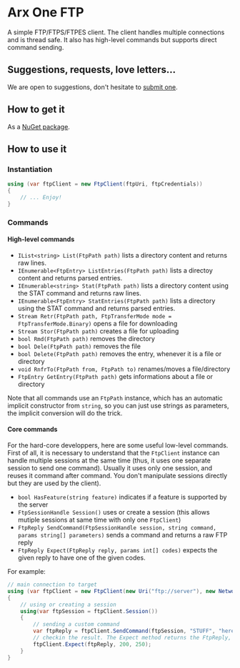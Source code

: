# Arx One FTP

A simple FTP/FTPS/FTPES client.
The client handles multiple connections and is thread safe.
It also has high-level commands but supports direct command sending.

## Suggestions, requests, love letters...

We are open to suggestions, don't hesitate to [submit one](https://github.com/ArxOne/FTP/issues).

## How to get it

As a [NuGet package](https://www.nuget.org/packages/ArxOne.Ftp).

## How to use it

### Instantiation

```csharp
using (var ftpClient = new FtpClient(ftpUri, ftpCredentials))
{
    // ... Enjoy!
}
```

### Commands

#### High-level commands

*  `IList<string> List(FtpPath path)` lists a directory content and returns raw lines.
*  `IEnumerable<FtpEntry> ListEntries(FtpPath path)` lists a directoy content and returns parsed entries.
*  `IEnumerable<string> Stat(FtpPath path)` lists a directory content using the STAT command and returns raw lines.
*  `IEnumerable<FtpEntry> StatEntries(FtpPath path)` lists a directory using the STAT command and returns parsed entries.
*  `Stream Retr(FtpPath path, FtpTransferMode mode = FtpTransferMode.Binary)` opens a file for downloading
*  `Stream Stor(FtpPath path)` creates a file for uploading
*  `bool Rmd(FtpPath path)` removes the directory
*  `bool Dele(FtpPath path)` removes the file
*  `bool Delete(FtpPath path)` removes the entry, whenever it is a file or directory
*  `void RnfrTo(FtpPath from, FtpPath to)` renames/moves a file/directory
*  `FtpEntry GetEntry(FtpPath path)` gets informations about a file or directory

Note that all commands use an `FtpPath` instance, which has an automatic implicit constructor from `string`, so you can just use strings as parameters, the implicit conversion will do the trick.

#### Core commands

For the hard-core developpers, here are some useful low-level commands.
First of all, it is necessary to understand that the `FtpClient` instance can handle multiple sessions at the same time (thus, it uses one separate session to send one command). Usually it uses only one session, and reuses it command after command. You don't manipulate sessions directly but they are used by the client).

* `bool HasFeature(string feature)` indicates if a feature is supported by the server
* `FtpSessionHandle Session()` uses or create a session (this allows mutiple sessions at same time with only one `FtpClient`)
* `FtpReply SendCommand(FtpSessionHandle session, string command, params string[] parameters)` sends a command and returns a raw FTP reply
*  `FtpReply Expect(FtpReply reply, params int[] codes)` expects the given reply to have one of the given codes.

For example:
```csharp
// main connection to target
using (var ftpClient = new FtpClient(new Uri("ftp://server"), new NetworkCredential("anonymous","me@me.com")))
{
    // using or creating a session
    using(var ftpSession = ftpClient.Session())
    {
        // sending a custom command
        var ftpReply = ftpClient.SendCommand(ftpSession, "STUFF", "here", "now");
        // checkin the result. The Expect method returns the FtpReply, so SendCommand() and Expect() can be nested.
        ftpClient.Expect(ftpReply, 200, 250);
    }
}
```

